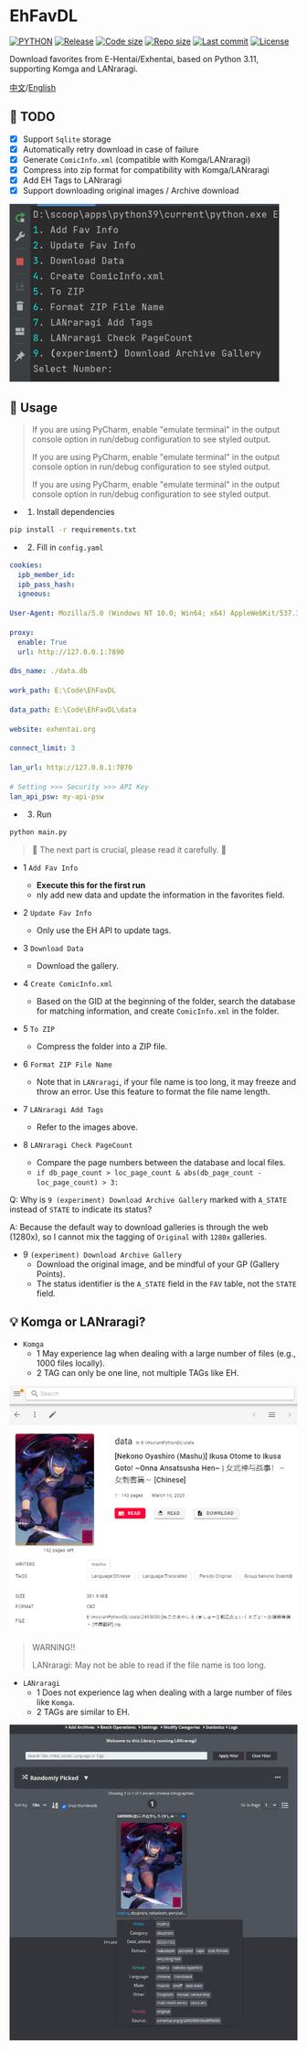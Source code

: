 # EhFavDL

[![PYTHON](https://img.shields.io/badge/Python-3.9-orange.svg)](https://www.python.org/)
[![Release](https://img.shields.io/github/v/release/eezd/EhFavDL)](https://github.com/eezd/EhFavDL/releases)
[![Code size](https://img.shields.io/github/languages/code-size/eezd/EhFavDL?color=blueviolet)](https://github.com/eezd/EhFavDL)
[![Repo size](https://img.shields.io/github/repo-size/eezd/EhFavDL?color=eb56fd)](https://github.com/eezd/EhFavDL)
[![Last commit](https://img.shields.io/github/last-commit/eezd/EhFavDL/main)](https://github.com/eezd/EhFavDL/commits/main)
[![License](https://img.shields.io/badge/license-MIT-yellowgreen.svg)](LICENSE)

Download favorites from E-Hentai/Exhentai, based on Python 3.11, supporting Komga and LANraragi.

[中文](README.md)/[English](README-EN.md)

## 📌 TODO

- [x] Support `Sqlite` storage
- [x] Automatically retry download in case of failure
- [x] Generate `ComicInfo.xml` (compatible with Komga/LANraragi)
- [x] Compress into zip format for compatibility with Komga/LANraragi
- [x] Add EH Tags to LANraragi
- [x] Support downloading original images / Archive download

![img-main](img-main.png)

## 🔨 Usage

> If you are using PyCharm, enable "emulate terminal" in the output console option in run/debug configuration to see
> styled output.
>
> If you are using PyCharm, enable "emulate terminal" in the output console option in run/debug configuration to see
> styled output.
>
> If you are using PyCharm, enable "emulate terminal" in the output console option in run/debug configuration to see
> styled output.

-
    1. Install dependencies

```bash
pip install -r requirements.txt
```

-
    2. Fill in `config.yaml`

```yaml
cookies:
  ipb_member_id:
  ipb_pass_hash:
  igneous:

User-Agent: Mozilla/5.0 (Windows NT 10.0; Win64; x64) AppleWebKit/537.36 (KHTML, like Gecko) Chrome/112.0.0.0 Safari/537.36

proxy:
  enable: True
  url: http://127.0.0.1:7890

dbs_name: ./data.db

work_path: E:\Code\EhFavDL

data_path: E:\Code\EhFavDL\data

website: exhentai.org

connect_limit: 3

lan_url: http://127.0.0.1:7070

# Setting >>> Security >>> API Key
lan_api_psw: my-api-psw
```

-
    3. Run

```bash
python main.py
```

> 🔧 The next part is crucial, please read it carefully. 🔧

- 1 `Add Fav Info`
    - **Execute this for the first run**
    - nly add new data and update the information in the favorites field.

- 2 `Update Fav Info`
    - Only use the EH API to update tags.

- 3 `Download Data`
    - Download the gallery.
- 4 `Create ComicInfo.xml`
    - Based on the GID at the beginning of the folder, search the database for matching information, and
      create `ComicInfo.xml` in the folder.
- 5 `To ZIP`
    - Compress the folder into a ZIP file.
- 6 `Format ZIP File Name`
    - Note that in `LANraragi`, if your file name is too long, it may freeze and throw an error. Use this feature to
      format the file name length.
- 7 `LANraragi Add Tags`
    - Refer to the images above.
- 8 `LANraragi Check PageCount`
    - Compare the page numbers between the database and local files.
    - `if db_page_count > loc_page_count & abs(db_page_count - loc_page_count) > 3:`

Q: Why is `9 (experiment) Download Archive Gallery` marked with `A_STATE` instead of `STATE` to indicate its status?

A: Because the default way to download galleries is through the web (1280x), so I cannot mix the tagging of `Original`
with `1280x` galleries.

- 9 `(experiment) Download Archive Gallery`
    - Download the original image, and be mindful of your GP (Gallery Points).
    - The status identifier is the `A_STATE` field in the `FAV` table, not the `STATE` field.

## 💡 Komga or LANraragi?

- `Komga`
    - 1 May experience lag when dealing with a large number of files (e.g., 1000 files locally).
    - 2 TAG can only be one line, not multiple TAGs like EH.

![img-Komga](img-Komga.png)

> WARNING!!
>
> LANraragi: May not be able to read if the file name is too long.

- `LANraragi`
    - 1 Does not experience lag when dealing with a large number of files like `Komga`.
    - 2 TAGs are similar to EH.

![img-LANraragi](img-LANraragi.png)